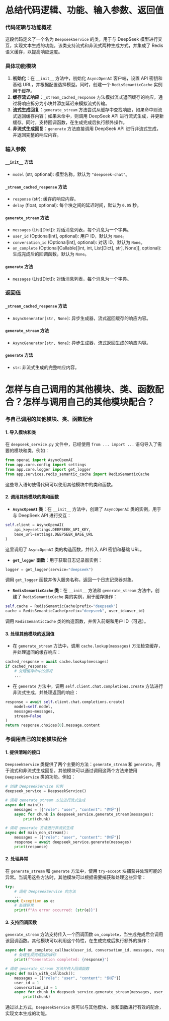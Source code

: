 # 总结代码逻辑、功能、输入参数、返回值

### 代码逻辑与功能概述
这段代码定义了一个名为 `DeepseekService` 的类，用于与 DeepSeek 模型进行交互，实现文本生成的功能。该类支持流式和非流式两种生成方式，并集成了 Redis 语义缓存，以提高响应速度。

### 具体功能模块
1. **初始化**：在 `__init__` 方法中，初始化 `AsyncOpenAI` 客户端，设置 API 密钥和基础 URL，并根据配置选择模型。同时，创建一个 `RedisSemanticCache` 实例用于缓存。
2. **缓存流式响应**：`_stream_cached_response` 方法模拟流式返回缓存的响应，通过将响应拆分为小块并添加延迟来模拟流式传输。
3. **流式生成回复**：`generate_stream` 方法尝试从缓存中查找响应，如果命中则流式返回缓存内容；如果未命中，则调用 DeepSeek API 进行流式生成，并更新缓存。同时，支持回调函数，在生成完成后执行额外操作。
4. **非流式生成回复**：`generate` 方法直接调用 DeepSeek API 进行非流式生成，并返回完整的响应内容。

### 输入参数
#### `__init__` 方法
- `model` (str, optional): 模型名称，默认为 `"deepseek-chat"`。

#### `_stream_cached_response` 方法
- `response` (str): 缓存的响应内容。
- `delay` (float, optional): 每个块之间的延迟时间，默认为 `0.05` 秒。

#### `generate_stream` 方法
- `messages` (List[Dict]): 对话消息列表，每个消息为一个字典。
- `user_id` (Optional[int], optional): 用户 ID，默认为 `None`。
- `conversation_id` (Optional[int], optional): 对话 ID，默认为 `None`。
- `on_complete` (Optional[Callable[[int, int, List[Dict], str], None]], optional): 生成完成后的回调函数，默认为 `None`。

#### `generate` 方法
- `messages` (List[Dict]): 对话消息列表，每个消息为一个字典。

### 返回值
#### `_stream_cached_response` 方法
- `AsyncGenerator[str, None]`: 异步生成器，流式返回缓存的响应内容。

#### `generate_stream` 方法
- `AsyncGenerator[str, None]`: 异步生成器，流式返回生成的响应内容。

#### `generate` 方法
- `str`: 非流式生成的完整响应内容。



# 怎样与自己调用的其他模块、类、函数配合？怎样与调用自己的其他模块配合？

### 与自己调用的其他模块、类、函数配合

#### 1. 导入模块和类
在 `deepseek_service.py` 文件中，已经使用 `from ... import ...` 语句导入了需要的模块和类，例如：
```python
from openai import AsyncOpenAI
from app.core.config import settings
from app.core.logger import get_logger
from app.services.redis_semantic_cache import RedisSemanticCache
```
这些导入语句使得代码可以使用其他模块中的类和函数。

#### 2. 调用其他模块的类和函数
- **`AsyncOpenAI` 类**：在 `__init__` 方法中，创建了 `AsyncOpenAI` 类的实例，用于与 DeepSeek API 进行交互：
```python
self.client = AsyncOpenAI(
    api_key=settings.DEEPSEEK_API_KEY,
    base_url=settings.DEEPSEEK_BASE_URL
)
```
这里调用了 `AsyncOpenAI` 类的构造函数，并传入 API 密钥和基础 URL。

- **`get_logger` 函数**：用于获取日志记录器实例：
```python
logger = get_logger(service="deepseek")
```
调用 `get_logger` 函数并传入服务名称，返回一个日志记录器对象。

- **`RedisSemanticCache` 类**：在 `__init__` 方法和 `generate_stream` 方法中，创建了 `RedisSemanticCache` 类的实例，用于缓存操作：
```python
self.cache = RedisSemanticCache(prefix="deepseek")
cache = RedisSemanticCache(prefix="deepseek", user_id=user_id)
```
调用 `RedisSemanticCache` 类的构造函数，并传入前缀和用户 ID（可选）。

#### 3. 处理其他模块的返回值
- 在 `generate_stream` 方法中，调用 `cache.lookup(messages)` 方法检查缓存，并处理返回的缓存响应：
```python
cached_response = await cache.lookup(messages)
if cached_response:
    # 处理缓存命中的情况
    ...
```
- 在 `generate` 方法中，调用 `self.client.chat.completions.create` 方法进行非流式生成，并处理返回的响应：
```python
response = await self.client.chat.completions.create(
    model=self.model,
    messages=messages,
    stream=False
)
return response.choices[0].message.content
```

### 与调用自己的其他模块配合

#### 1. 提供清晰的接口
`DeepseekService` 类提供了两个主要的方法：`generate_stream` 和 `generate`，用于流式和非流式生成回复。其他模块可以通过调用这两个方法来使用 `DeepseekService` 类的功能。例如：
```python
# 创建 DeepseekService 实例
deepseek_service = DeepseekService()

# 调用 generate_stream 方法进行流式生成
async def main():
    messages = [{"role": "user", "content": "你好"}]
    async for chunk in deepseek_service.generate_stream(messages):
        print(chunk)

# 调用 generate 方法进行非流式生成
async def main_non_stream():
    messages = [{"role": "user", "content": "你好"}]
    response = await deepseek_service.generate(messages)
    print(response)
```

#### 2. 处理异常
在 `generate_stream` 和 `generate` 方法中，使用 `try-except` 块捕获并处理可能的异常。当调用这些方法时，其他模块可以根据需要捕获和处理这些异常：
```python
try:
    # 调用 DeepseekService 的方法
    ...
except Exception as e:
    # 处理异常
    print(f"An error occurred: {str(e)}")
```

#### 3. 支持回调函数
`generate_stream` 方法支持传入一个回调函数 `on_complete`，当生成完成后会调用该回调函数。其他模块可以利用这个特性，在生成完成后执行额外的操作：
```python
async def on_complete_callback(user_id, conversation_id, messages, response):
    # 处理生成完成后的操作
    print(f"Generation completed: {response}")

# 调用 generate_stream 方法并传入回调函数
async def main_with_callback():
    messages = [{"role": "user", "content": "你好"}]
    user_id = 1
    conversation_id = 1
    async for chunk in deepseek_service.generate_stream(messages, user_id, conversation_id, on_complete_callback):
        print(chunk)
```

通过以上方式，`DeepseekService` 类可以与其他模块、类和函数进行有效的配合，实现文本生成的功能。
